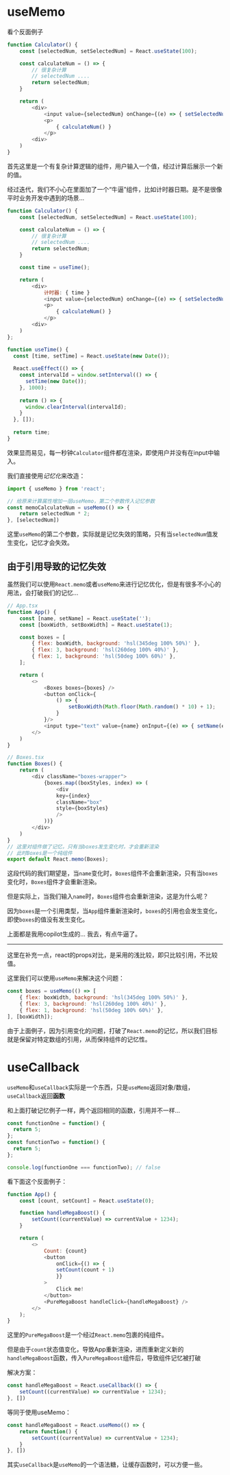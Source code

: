 # useMemo

看个反面例子

```js
function Calculator() {
    const [selectedNum, setSelectedNum] = React.useState(100);

    const calculateNum = () => {
        // 很复杂计算
        // selectedNum ....
        return selectedNum;
    }

    return (
        <div>
            <input value={selectedNum} onChange={(e) => { setSelectedNum(e.target.value) }} />
            <p>
                { calculateNum() }
            </p>
        <div>
    )
}
```
首先这里是一个有复杂计算逻辑的组件，用户输入一个值，经过计算后展示一个新的值。

经过迭代，我们不小心在里面加了一个“牛逼”组件，比如计时器日期。是不是很像平时业务开发中遇到的场景...

```js
function Calculator() {
    const [selectedNum, setSelectedNum] = React.useState(100);

    const calculateNum = () => {
        // 很复杂计算
        // selectedNum ....
        return selectedNum;
    }

    const time = useTime();

    return (
        <div>
            计时器: { time }
            <input value={selectedNum} onChange={(e) => { setSelectedNum(e.target.value) }} />
            <p>
                { calculateNum() }
            </p>
        <div>
    )
};
```
```js
function useTime() {
  const [time, setTime] = React.useState(new Date());
  
  React.useEffect(() => {
    const intervalId = window.setInterval(() => {
      setTime(new Date());
    }, 1000);
  
    return () => {
      window.clearInterval(intervalId);
    }
  }, []);
  
  return time;
}
```
效果显而易见，每一秒钟`Calculator`组件都在渲染，即使用户并没有在input中输入。

我们直接使用*记忆化*来改造：

```js
import { useMemo } from 'react';

// 给原来计算属性增加一层useMemo，第二个参数传入记忆参数
const memoCalculateNum = useMemo(() => {
    return selectedNum * 2;
}, [selectedNum])
```

这里`useMemo`的第二个参数，实际就是记忆失效的策略，只有当`selectedNum`值发生变化，记忆才会失效。

## 由于引用导致的记忆失效

虽然我们可以使用`React.memo`或者`useMemo`来进行记忆优化，但是有很多不小心的用法，会打破我们的记忆...

```js
// App.tsx
function App() {
    const [name, setName] = React.useState('');
    const [boxWidth, setBoxWidth] = React.useState(1);

    const boxes = [
        { flex: boxWidth, background: 'hsl(345deg 100% 50%)' },
        { flex: 3, background: 'hsl(260deg 100% 40%)' },
        { flex: 1, background: 'hsl(50deg 100% 60%)' },
    ];

    return (
        <>
            <Boxes boxes={boxes} />
            <button onClick={
                () => {
                    setBoxWidth(Math.floor(Math.random() * 10) + 1);
                }
            }/>
            <input type="text" value={name} onInput={(e) => { setName(e.target.value) }}/>
        </>
    )
}

// Boxes.tsx
function Boxes() {
    return (
        <div className="boxes-wrapper">
            {boxes.map((boxStyles, index) => (
                <div
                key={index}
                className="box"
                style={boxStyles}
                />
            ))}
        </div>
    )
}
// 这里对组件做了记忆，只有当boxes发生变化时，才会重新渲染
// 此时Boxes是一个纯组件
export default React.memo(Boxes);
```

这段代码的我们期望是，当`name`变化时，`Boxes`组件不会重新渲染，只有当`boxes`变化时，`Boxes`组件才会重新渲染。

但是实际上，当我们输入`name`时，`Boxes`组件也会重新渲染，这是为什么呢？

因为`boxes`是一个引用类型，当`App`组件重新渲染时，`boxes`的引用也会发生变化，即使`boxes`的值没有发生变化。

上面都是我用copilot生成的... 我去，有点牛逼了。

---

这里在补充一点，react的props对比，是采用的浅比较，即只比较引用，不比较值。


这里我们可以使用`useMemo`来解决这个问题：

```js
const boxes = useMemo(() => [
    { flex: boxWidth, background: 'hsl(345deg 100% 50%)' },
    { flex: 3, background: 'hsl(260deg 100% 40%)' },
    { flex: 1, background: 'hsl(50deg 100% 60%)' },
], [boxWidth]);
```

由于上面例子，因为引用变化的问题，打破了`React.memo`的记忆，所以我们目标就是保留对特定数组的引用，从而保持组件的记忆性。

# useCallback

`useMemo`和`useCallback`实际是一个东西，只是`useMemo`返回对象/数组，`useCallback`返回**函数**

和上面打破记忆例子一样，两个返回相同的函数，引用并不一样...

```js
const functionOne = function() {
  return 5;
};
const functionTwo = function() {
  return 5;
};

console.log(functionOne === functionTwo); // false
```
看下面这个反面例子：
```js
function App() {
    const [count, setCount] = React.useState(0);

    function handleMegaBoost() {
        setCount((currentValue) => currentValue + 1234);
    }

    return (
        <>
            Count: {count}
            <button
                onClick={() => {
                setCount(count + 1)
                }}
            >
                Click me!
            </button>
            <PureMegaBoost handleClick={handleMegaBoost} />
        </>
    );
}
```
这里的`PureMegaBoost`是一个经过`React.memo`包裹的纯组件。

但是由于`count`状态值变化，导致App重新渲染，进而重新定义新的`handleMegaBoost`函数，传入`PureMegaBoost`组件后，导致组件记忆被打破

解决方案：

```js
const handleMegaBoost = React.useCallback(() => {
    setCount((currentValue) => currentValue + 1234);
}, [])
```

等同于使用useMemo：
```js
const handleMegaBoost = React.useMemo(() => {
    return function() {
        setCount((currentValue) => currentValue + 1234);
    }
}, [])
```

其实`useCallback`是`useMemo`的一个语法糖，让缓存函数时，可以方便一些。
